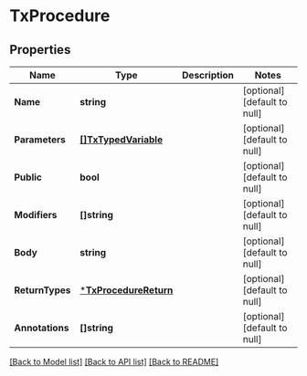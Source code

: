# TxProcedure

## Properties
Name | Type | Description | Notes
------------ | ------------- | ------------- | -------------
**Name** | **string** |  | [optional] [default to null]
**Parameters** | [**[]TxTypedVariable**](txTypedVariable.md) |  | [optional] [default to null]
**Public** | **bool** |  | [optional] [default to null]
**Modifiers** | **[]string** |  | [optional] [default to null]
**Body** | **string** |  | [optional] [default to null]
**ReturnTypes** | [***TxProcedureReturn**](txProcedureReturn.md) |  | [optional] [default to null]
**Annotations** | **[]string** |  | [optional] [default to null]

[[Back to Model list]](../README.md#documentation-for-models) [[Back to API list]](../README.md#documentation-for-api-endpoints) [[Back to README]](../README.md)

